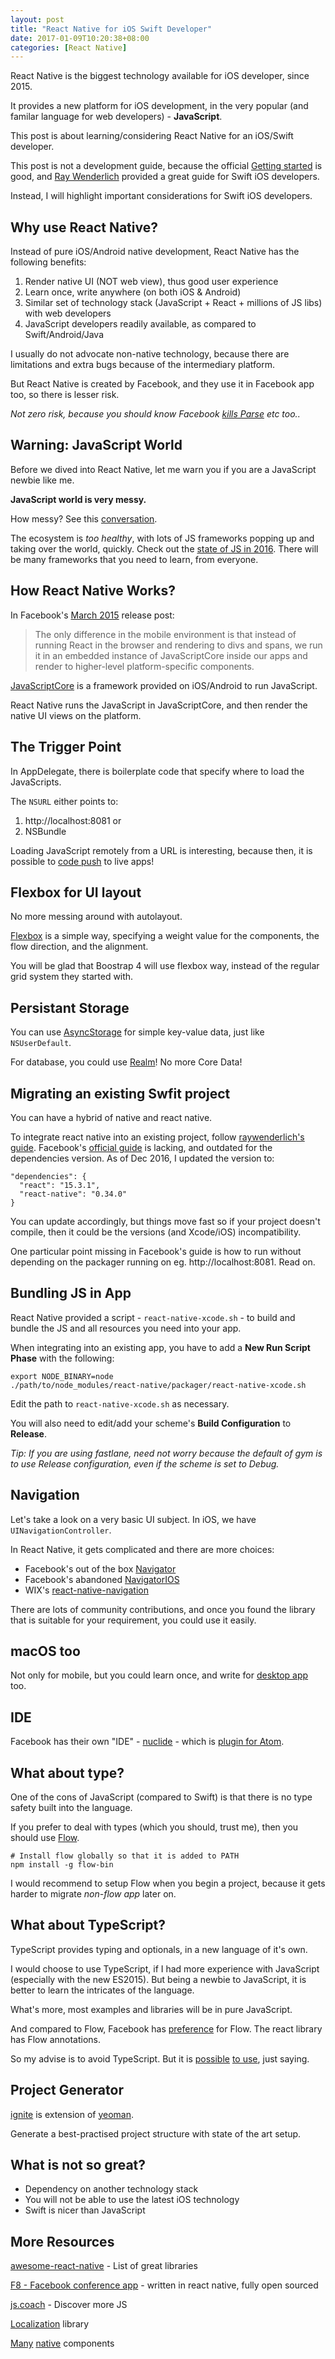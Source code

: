```yaml
---
layout: post
title: "React Native for iOS Swift Developer"
date: 2017-01-09T10:20:38+08:00
categories: [React Native]
---
```


React Native is the biggest technology available for iOS developer, since 2015.

It provides a new platform for iOS development, in the very popular (and familar language for web developers) - **JavaScript**.

This post is about learning/considering React Native for an iOS/Swift developer.

This post is not a development guide, because the official [Getting started](https://facebook.github.io/react-native/releases/next/docs/getting-started.html) is good, and [Ray Wenderlich](https://www.raywenderlich.com/136047/react-native-existing-app) provided a great guide for Swift iOS developers.

Instead, I will highlight important considerations for Swift iOS developers.


## Why use React Native?

Instead of pure iOS/Android native development, React Native has the following benefits:

1. Render native UI (NOT web view), thus good user experience
2. Learn once, write anywhere (on both iOS & Android)
3. Similar set of technology stack (JavaScript + React + millions of JS libs) with web developers 
4. JavaScript developers readily available, as compared to Swift/Android/Java

I usually do not advocate non-native technology, because there are limitations and extra bugs because of the intermediary platform.

But React Native is created by Facebook, and they use it in Facebook app too, so there is lesser risk. 

_Not zero risk, because you should know Facebook [kills Parse](http://blog.parse.com/announcements/moving-on/) etc too.._


## Warning: JavaScript World

Before we dived into React Native, let me warn you if you are a JavaScript newbie like me.

**JavaScript world is very messy.**

How messy? See this [conversation](https://hackernoon.com/how-it-feels-to-learn-javascript-in-2016-d3a717dd577f).

The ecosystem is _too healthy_, with lots of JS frameworks popping up and taking over the world, quickly. Check out the [state of JS in 2016](http://stateofjs.com/). There will be many frameworks that you need to learn, from everyone.


## How React Native Works?

In Facebook's [March 2015](https://code.facebook.com/posts/1014532261909640/react-native-bringing-modern-web-techniques-to-mobile/) release post:

> The only difference in the mobile environment is that instead of running React in the browser and rendering to divs and spans, we run it in an embedded instance of JavaScriptCore inside our apps and render to higher-level platform-specific components.

[JavaScriptCore](http://nshipster.com/javascriptcore/) is a framework provided on iOS/Android to run JavaScript.

React Native runs the JavaScript in JavaScriptCore, and then render the native UI views on the platform.


## The Trigger Point

In AppDelegate, there is boilerplate code that specify where to load the JavaScripts.

The `NSURL` either points to:

1. http://localhost:8081 or
2. NSBundle

Loading JavaScript remotely from a URL is interesting, because then, it is possible to [code push](https://microsoft.github.io/code-push/) to live apps!


## Flexbox for UI layout

No more messing around with autolayout.

[Flexbox](https://facebook.github.io/react-native/docs/flexbox.html) is a simple way, specifying a weight value for the components, the flow direction, and the alignment.

You will be glad that Boostrap 4 will use flexbox way, instead of the regular grid system they started with.


## Persistant Storage

You can use [AsyncStorage](https://facebook.github.io/react-native/docs/asyncstorage.html) for simple key-value data, just like `NSUserDefault`.

For database, you could use [Realm](https://realm.io/news/introducing-realm-react-native/)! No more Core Data!


## Migrating an existing Swfit project

You can have a hybrid of native and react native.

To integrate react native into an existing project, follow [raywenderlich's guide](https://www.raywenderlich.com/136047/react-native-existing-app). Facebook's [official guide](https://facebook.github.io/react-native/docs/integration-with-existing-apps.html) is lacking, and outdated for the dependencies version. As of Dec 2016, I updated the version to:

```
"dependencies": {
  "react": "15.3.1",
  "react-native": "0.34.0"
}
```

You can update accordingly, but things move fast so if your project doesn't compile, then it could be the versions (and Xcode/iOS) incompatibility.

One particular point missing in Facebook's guide is how to run without depending on the packager running on eg. http://localhost:8081. Read on.


## Bundling JS in App

React Native provided a script - `react-native-xcode.sh` - to build and bundle the JS and all resources you need into your app.

When integrating into an existing app, you have to add a **New Run Script Phase** with the following:

    export NODE_BINARY=node
    ./path/to/node_modules/react-native/packager/react-native-xcode.sh

Edit the path to `react-native-xcode.sh` as necessary.

You will also need to edit/add your scheme's **Build Configuration** to **Release**.

_Tip: If you are using fastlane, need not worry because the default of gym is to use Release configuration, even if the scheme is set to Debug._


## Navigation

Let's take a look on a very basic UI subject. In iOS, we have `UINavigationController`.

In React Native, it gets complicated and there are more choices:

- Facebook's out of the box [Navigator](https://facebook.github.io/react-native/docs/navigator.html)
- Facebook's abandoned [NavigatorIOS](https://facebook.github.io/react-native/docs/navigatorios.html)
- WIX's [react-native-navigation](https://github.com/wix/react-native-navigation)

There are lots of community contributions, and once you found the library that is suitable for your requirement, you could use it easily.


## macOS too

Not only for mobile, but you could learn once, and write for [desktop app](https://github.com/ptmt/react-native-macos) too.


## IDE

Facebook has their own "IDE" - [nuclide](https://nuclide.io) - which is [plugin for Atom](https://atom.io/packages/nuclide).


## What about type?

One of the cons of JavaScript (compared to Swift) is that there is no type safety built into the language.

If you prefer to deal with types (which you should, trust me), then you should use [Flow](https://flowtype.org).

    # Install flow globally so that it is added to PATH
    npm install -g flow-bin

I would recommend to setup Flow when you begin a project, because it gets harder to migrate _non-flow app_ later on.


## What about TypeScript?

TypeScript provides typing and optionals, in a new language of it's own.

I would choose to use TypeScript, if I had more experience with JavaScript (especially with the new ES2015). But being a newbie to JavaScript, it is better to learn the intricates of the language.

What's more, most examples and libraries will be in pure JavaScript.

And compared to Flow, Facebook has [preference](https://github.com/facebook/react-native/issues/2502) for Flow. The react library has Flow annotations.

So my advise is to avoid TypeScript. But it is [possible](https://raygun.com/blog/2016/07/react-native-typescript/) [to use](https://medium.com/react-weekly/react-native-and-typescript-ad57b7413ead), just saying.


## Project Generator

[ignite](https://github.com/infinitered/ignite) is extension of [yeoman](http://yeoman.io). 

Generate a best-practised project structure with state of the art setup.


## What is not so great?

- Dependency on another technology stack
- You will not be able to use the latest iOS technology
- Swift is nicer than JavaScript


## More Resources

[awesome-react-native](https://github.com/jondot/awesome-react-native) - List of great libraries

[F8 - Facebook conference app](https://github.com/fbsamples/f8app) - written in react native, fully open sourced

[js.coach](https://js.coach/react-native) - Discover more JS

[Localization](https://github.com/stefalda/ReactNativeLocalization) library

[Many](https://github.com/react-native-community/react-native-elements) [native](https://github.com/GeekyAnts/NativeBase) components